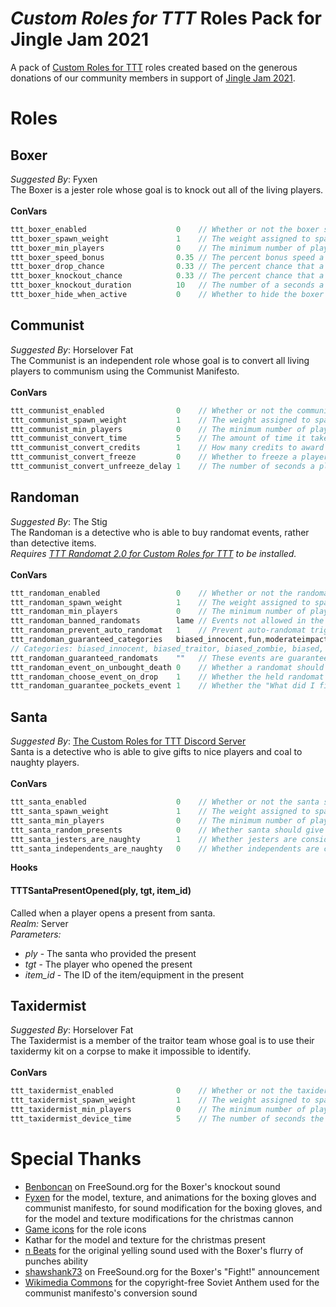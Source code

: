 # _Custom Roles for TTT_ Roles Pack for Jingle Jam 2021
A pack of [Custom Roles for TTT](https://github.com/Custom-Roles-for-TTT/TTT-Custom-Roles) roles created based on the generous donations of our community members in support of [Jingle Jam 2021](https://www.jinglejam.co.uk/).

# Roles

## Boxer
_Suggested By_: Fyxen\
The Boxer is a jester role whose goal is to knock out all of the living players.
\
\
**ConVars**
```cpp
ttt_boxer_enabled                    0    // Whether or not the boxer should spawn
ttt_boxer_spawn_weight               1    // The weight assigned to spawning the boxer
ttt_boxer_min_players                0    // The minimum number of players required to spawn the boxer
ttt_boxer_speed_bonus                0.35 // The percent bonus speed a boxer will get while their gloves are out
ttt_boxer_drop_chance                0.33 // The percent chance that a player targeted by the boxer's primary attack will drop their current weapon
ttt_boxer_knockout_chance            0.33 // The percent chance that a player targeted by the boxer's primary attack will get knocked out
ttt_boxer_knockout_duration          10   // The number of a seconds a player targeted by the boxer's secondary attack will be knocked out for
ttt_boxer_hide_when_active           0    // Whether to hide the boxer from other players once the fight has started (e.g. hide from radar, disable icon over head, etc.)
```

## Communist
_Suggested By_: Horselover Fat\
The Communist is an independent role whose goal is to convert all living players to communism using the Communist Manifesto.
\
\
**ConVars**
```cpp
ttt_communist_enabled                0    // Whether or not the communist should spawn
ttt_communist_spawn_weight           1    // The weight assigned to spawning the communist
ttt_communist_min_players            0    // The minimum number of players required to spawn the communist
ttt_communist_convert_time           5    // The amount of time it takes the Communist Manifesto to convert a player
ttt_communist_convert_credits        1    // How many credits to award the non-communists when a player is converted
ttt_communist_convert_freeze         0    // Whether to freeze a player in place while they are being converted
ttt_communist_convert_unfreeze_delay 1    // The number of seconds a player will stay frozen after the conversion process is cancelled
```

## Randoman
_Suggested By_: The Stig\
The Randoman is a detective who is able to buy randomat events, rather than detective items.\
_Requires [TTT Randomat 2.0 for Custom Roles for TTT](https://steamcommunity.com/sharedfiles/filedetails/?id=2055805086) to be installed._
\
\
**ConVars**
```cpp
ttt_randoman_enabled                 0    // Whether or not the randoman should spawn
ttt_randoman_spawn_weight            1    // The weight assigned to spawning the randoman
ttt_randoman_min_players             0    // The minimum number of players required to spawn the randoman
ttt_randoman_banned_randomats        lame // Events not allowed in the randoman's shop, separate ids with commas. You can find an ID by turning a randomat on/off in the randomat ULX menu and copying the word after 'ttt_randomat_', which appears in chat.
ttt_randoman_prevent_auto_randomat   1    // Prevent auto-randomat triggering if there is a randoman at the start of the round.
ttt_randoman_guaranteed_categories   biased_innocent,fun,moderateimpact    // A randomat from these categories is guaranteed be in the randoman's shop, separate categories with commas.
// Categories: biased_innocent, biased_traitor, biased_zombie, biased, deathtrigger, entityspawn, eventtrigger, fun, gamemode, item, largeimpact, moderateimpact, rolechange, smallimpact, spectator, stats
ttt_randoman_guaranteed_randomats    ""   // These events are guaranteed be in the randoman's shop, separate event IDs with commas.
ttt_randoman_event_on_unbought_death 0    // Whether a randomat should trigger if a randoman dies and never bought anything that round
ttt_randoman_choose_event_on_drop    1    // Whether the held randomat item should always trigger "Choose an event!" after being bought by a randoman and dropped on the ground
ttt_randoman_guarantee_pockets_event 1    // Whether the "What did I find in my pocket?" event should always be available in the randoman's shop while the beggar role is enabled
```

## Santa
_Suggested By_: [The Custom Roles for TTT Discord Server](https://discord.gg/BAPZrykC3F) \
Santa is a detective who is able to give gifts to nice players and coal to naughty players.
\
\
**ConVars**
```cpp
ttt_santa_enabled                    0    // Whether or not the santa should spawn
ttt_santa_spawn_weight               1    // The weight assigned to spawning the santa
ttt_santa_min_players                0    // The minimum number of players required to spawn the santa
ttt_santa_random_presents            0    // Whether santa should give random presents instead of being able to choose presents from the shop
ttt_santa_jesters_are_naughty        1    // Whether jesters are considered to be "naughty" players
ttt_santa_independents_are_naughty   0    // Whether independents are considered to be "naughty" players
```

**Hooks**
#### TTTSantaPresentOpened(ply, tgt, item_id)
Called when a player opens a present from santa.\
*Realm:* Server\
*Parameters:*
- *ply* - The santa who provided the present
- *tgt* - The player who opened the present
- *item_id* - The ID of the item/equipment in the present

## Taxidermist
_Suggested By_: Horselover Fat\
The Taxidermist is a member of the traitor team whose goal is to use their taxidermy kit on a corpse to make it impossible to identify.
\
\
**ConVars**
```cpp
ttt_taxidermist_enabled              0    // Whether or not the taxidermist should spawn
ttt_taxidermist_spawn_weight         1    // The weight assigned to spawning the taxidermist
ttt_taxidermist_min_players          0    // The minimum number of players required to spawn the taxidermist
ttt_taxidermist_device_time          5    // The number of seconds the taxidermist's device takes to use on a corpse
```

# Special Thanks
- [Benboncan](https://freesound.org/people/Benboncan/sounds/66951/) on FreeSound.org for the Boxer's knockout sound
- [Fyxen](https://steamcommunity.com/profiles/76561198810121546/) for the model, texture, and animations for the boxing gloves and communist manifesto, for sound modification for the boxing gloves, and for the model and texture modifications for the christmas cannon
- [Game icons](https://game-icons.net/) for the role icons
- Kathar for the model and texture for the christmas present
- [n Beats](https://www.youtube.com/channel/UCqeNgQLxwkV8TqEyxG_q60Q) for the original yelling sound used with the Boxer's flurry of punches ability
- [shawshank73](https://freesound.org/people/shawshank73/sounds/119172/) on FreeSound.org for the Boxer's "Fight!" announcement
- [Wikimedia Commons](https://commons.wikimedia.org/wiki/File:Soviet_Anthem_Instrumental_1955.ogg) for the copyright-free Soviet Anthem used for the communist manifesto's conversion sound
